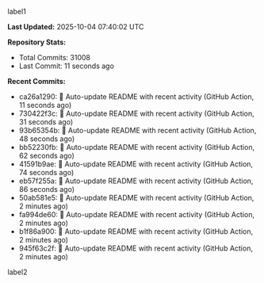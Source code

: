 
label1 
<!-- ACTIVITY_START -->
**Last Updated:** 2025-10-04 07:40:02 UTC

**Repository Stats:**
- Total Commits: 31008
- Last Commit: 11 seconds ago

**Recent Commits:**
- ca26a1290: 🤖 Auto-update README with recent activity (GitHub Action, 11 seconds ago)
- 730422f3c: 🤖 Auto-update README with recent activity (GitHub Action, 31 seconds ago)
- 93b65354b: 🤖 Auto-update README with recent activity (GitHub Action, 48 seconds ago)
- bb52230fb: 🤖 Auto-update README with recent activity (GitHub Action, 62 seconds ago)
- 41591b9ae: 🤖 Auto-update README with recent activity (GitHub Action, 74 seconds ago)
- eb57f255a: 🤖 Auto-update README with recent activity (GitHub Action, 86 seconds ago)
- 50ab581e5: 🤖 Auto-update README with recent activity (GitHub Action, 2 minutes ago)
- fa994de60: 🤖 Auto-update README with recent activity (GitHub Action, 2 minutes ago)
- b1f86a900: 🤖 Auto-update README with recent activity (GitHub Action, 2 minutes ago)
- 945f63c2f: 🤖 Auto-update README with recent activity (GitHub Action, 2 minutes ago)
<!-- ACTIVITY_END -->

label2
